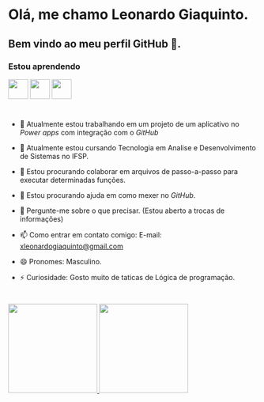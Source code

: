 # Olá, me chamo Leonardo Giaquinto.
## Bem vindo ao meu perfil GitHub 👋.

### Estou aprendendo
  
 <img src="https://cdn.jsdelivr.net/gh/devicons/devicon/icons/javascript/javascript-original.svg" width="40" height="40"/>    <img src="https://cdn.jsdelivr.net/gh/devicons/devicon/icons/cplusplus/cplusplus-original.svg" width="40" height="40"/>    <img src="https://cdn.jsdelivr.net/gh/devicons/devicon/icons/linux/linux-original.svg" width="40" height="40"/>

 #
          
- 🔭 Atualmente estou trabalhando em um projeto de um aplicativo no *Power apps* com integração com o *GitHub* <p>
- 🌱 Atualmente estou cursando Tecnologia em Analise e Desenvolvimento de Sistemas no IFSP. <p>
- 👯 Estou procurando colaborar em arquivos de passo-a-passo para executar determinadas funções. <p>
- 🤔 Estou procurando ajuda em como mexer no *GitHub*. <p>
- 💬 Pergunte-me sobre o que precisar. (Estou aberto a trocas de informações) <p>
- 📫 Como entrar em contato comigo: E-mail: xleonardogiaquinto@gmail.com <p>
- 😄 Pronomes: Masculino. <p>
- ⚡ Curiosidade: Gosto muito de taticas de Lógica de programação.  <p>

#
  
<div>
<a href="https://github.com/seu-usuário-aqui">
<img height="180em" src="https://github-readme-stats.vercel.app/api/top-langs/?username=xLeoGia5&layout=compact&langs_count=7&theme=dracula"/>
<img height="180em" src="https://github-readme-stats.vercel.app/api?username=xLeoGia5&show_icons=true&theme=dracula&include_all_commits=true&count_private=true"/>
</div>
